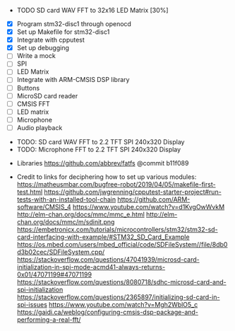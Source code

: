 * TODO SD card WAV FFT to 32x16 LED Matrix [30%]
- [X] Program stm32-disc1 through openocd
- [X] Set up Makefile for stm32-disc1
- [X] Integrate with cpputest
- [X] Set up debugging
- [ ] Write a mock
- [ ] SPI
- [ ] LED Matrix
- [ ] Integrate with ARM-CMSIS DSP library
- [ ] Buttons
- [ ] MicroSD card reader
- [ ] CMSIS FFT
- [ ] LED matrix
- [ ] Microphone
- [ ] Audio playback
* TODO: SD card WAV FFT to 2.2 TFT SPI 240x320 Display
* TODO: Microphone FFT to 2.2 TFT SPI 240x320 Display

- Libraries
https://github.com/abbrev/fatfs @commit b11f089

- Credit to links for deciphering how to set up various modules:
https://matheusmbar.com/bugfree-robot/2019/04/05/makefile-first-test.html
https://github.com/jwgrenning/cpputest-starter-project#run-tests-with-an-installed-tool-chain
https://github.com/ARM-software/CMSIS_4
https://www.youtube.com/watch?v=d1KvgOwWvkM
http://elm-chan.org/docs/mmc/mmc_e.html
http://elm-chan.org/docs/mmc/m/sdinit.png
https://embetronicx.com/tutorials/microcontrollers/stm32/stm32-sd-card-interfacing-with-example/#STM32_SD_Card_Example
https://os.mbed.com/users/mbed_official/code/SDFileSystem//file/8db0d3b02cec/SDFileSystem.cpp/
https://stackoverflow.com/questions/47041939/microsd-card-initialization-in-spi-mode-acmd41-always-returns-0x01/47071199#47071199
https://stackoverflow.com/questions/8080718/sdhc-microsd-card-and-spi-initialization
https://stackoverflow.com/questions/2365897/initializing-sd-card-in-spi-issues
https://www.youtube.com/watch?v=Mgh2WblO5_c
https://gaidi.ca/weblog/configuring-cmsis-dsp-package-and-performing-a-real-fft/
